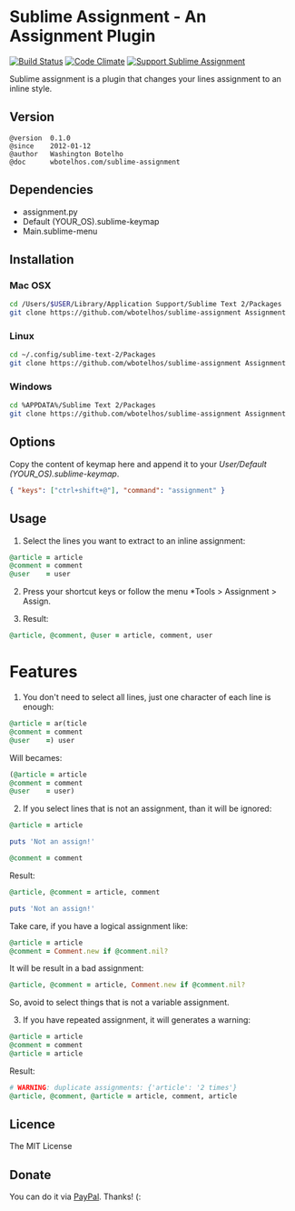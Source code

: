 # Sublime Assignment - An Assignment Plugin

[![Build Status](https://img.shields.io/travis/wbotelhos/sublime-assignment/master.svg)](https://travis-ci.org/wbotelhos/sublime-assignment "Travis CI")
[![Code Climate](https://codeclimate.com/github/wbotelhos/sublime-assignment.png)](https://codeclimate.com/github/wbotelhos/sublime-assignment "Code Climate")
[![Support Sublime Assignment](http://img.shields.io/gittip/wbotelhos.svg)](https://www.gittip.com/wbotelhos "Git Tip")

Sublime assignment is a plugin that changes your lines assignment to an inline style.

## Version

```
@version  0.1.0
@since    2012-01-12
@author   Washington Botelho
@doc      wbotelhos.com/sublime-assignment
```
## Dependencies

+ assignment.py
+ Default (YOUR_OS).sublime-keymap
+ Main.sublime-menu

## Installation

### Mac OSX

```bash
cd /Users/$USER/Library/Application Support/Sublime Text 2/Packages
git clone https://github.com/wbotelhos/sublime-assignment Assignment
```

### Linux

```bash
cd ~/.config/sublime-text-2/Packages
git clone https://github.com/wbotelhos/sublime-assignment Assignment
```

### Windows

```bash
cd %APPDATA%/Sublime Text 2/Packages
git clone https://github.com/wbotelhos/sublime-assignment Assignment
```

## Options

Copy the content of keymap here and append it to your *User/Default (YOUR_OS).sublime-keymap*.

```json
{ "keys": ["ctrl+shift+@"], "command": "assignment" }
```

## Usage

1) Select the lines you want to extract to an inline assignment:

```ruby
@article = article
@comment = comment
@user    = user
```

2) Press your shortcut keys or follow the menu *Tools > Assignment > Assign.

3) Result:

```ruby
@article, @comment, @user = article, comment, user
```

# Features

1) You don't need to select all lines, just one character of each line is enough:

```ruby
@article = ar(ticle
@comment = comment
@user    =) user
```

Will becames:

```ruby
(@article = article
@comment = comment
@user    = user)
```

2) If you select lines that is not an assignment, than it will be ignored:

```ruby
@article = article

puts 'Not an assign!'

@comment = comment
```

Result:

```ruby
@article, @comment = article, comment

puts 'Not an assign!'
```

Take care, if you have a logical assignment like:

```ruby
@article = article
@comment = Comment.new if @comment.nil?
```

It will be result in a bad assignment:

```ruby
@article, @comment = article, Comment.new if @comment.nil?
```

So, avoid to select things that is not a variable assignment.

3) If you have repeated assignment, it will generates a warning:

```ruby
@article = article
@comment = comment
@article = article
```

Result:

```ruby
# WARNING: duplicate assignments: {'article': '2 times'}
@article, @comment, @article = article, comment, article
```

## Licence

The MIT License

## Donate

You can do it via [PayPal](https://www.paypal.com/cgi-bin/webscr?cmd=_donations&business=X8HEP2878NDEG&item_name=Sublime%20Assignment). Thanks! (:

